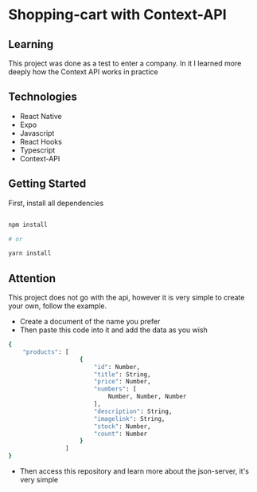 # Shopping-cart with Context-API

## Learning
This project was done as a test to enter a company.
In it I learned more deeply how the Context API works in practice

## Technologies

 - React Native
 - Expo
 - Javascript
 - React Hooks
 - Typescript
 - Context-API

## Getting Started
First, install all dependencies
```bash

npm install

# or

yarn install

```
## Attention

This project does not go with the api, however it is very simple to create your own, follow the example.

- Create a document of the name you prefer
- Then paste this code into it and add the data as you wish

```bash
{
    "products": [
			        {
			            "id": Number,
			            "title": String,
			            "price": Number,
			            "numbers": [
			                Number, Number, Number
			            ],
			            "description": String,
			            "imagelink": String,
			            "stock": Number,
			            "count": Number
			        }
			    ]
}

```

  - Then access this repository and learn more about the json-server, it's very simple